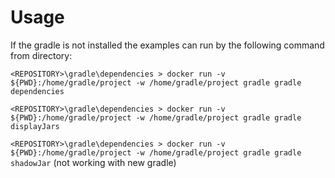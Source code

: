 
# Usage

If the gradle is not installed the examples can run by the following command from directory:

`<REPOSITORY>\gradle\dependencies > docker run -v ${PWD}:/home/gradle/project -w /home/gradle/project gradle gradle dependencies`

`<REPOSITORY>\gradle\dependencies > docker run -v ${PWD}:/home/gradle/project -w /home/gradle/project gradle gradle displayJars`

`<REPOSITORY>\gradle\dependencies > docker run -v ${PWD}:/home/gradle/project -w /home/gradle/project gradle gradle shadowJar` (not working with new gradle)

